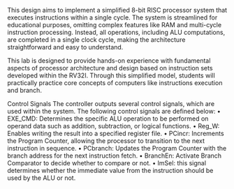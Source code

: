 This design aims to implement a simplified 8-bit RISC processor system that executes instructions within a single cycle. The system is streamlined for educational purposes, omitting complex features like RAM and multi-cycle instruction processing. Instead, all operations, including ALU computations, are completed in a single clock cycle, making the architecture straightforward and easy to understand.

This lab is designed to provide hands-on experience with fundamental aspects of processor architecture and design based on instruction sets developed within the RV32I. Through this simplified model, students will practically practice core concepts of computers like instructions execution and branch.

Control Signals
The controller outputs several control signals, which are used within the system. The following control signals are defined below:
•	EXE_CMD: Determines the specific ALU operation to be performed on operand data such as addition, subtraction, or logical functions.
•	Reg_W: Enables writing the result into a specified register file.
•	PCincr: Increments the Program Counter, allowing the processor to transition to the next instruction in sequence.
•	PCbranch: Updates the Program Counter with the branch address for the next instruction fetch.
•	BranchEn: Activate Branch Comparator to decide whether to compare or not.
•	ImSel: this signal determines whether the immediate value from the instruction should be used by the ALU or not.
